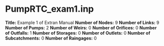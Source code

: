 # PumpRTC_exam1.inp
**Title:** Example 1 of Extran Manual
**Number of Nodes:** 9
**Number of Links:** 9
**Number of Pumps:** 2
**Number of Weirs:** 0
**Number of Orifices:** 0
**Number of Outfalls:** 1
**Number of Storages:** 0
**Number of Outlets:** 0
**Number of Subcatchments:** 0
**Number of Raingages:** 0
